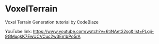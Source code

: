 # VoxelTerrain
Voxel Terrain Generation tutorial by CodeBlaze

YouTube link: https://www.youtube.com/watch?v=6tiNAet32sg&list=PLgji-9GMuqkK7EwUCVCuc2w3En1bPo5rA
